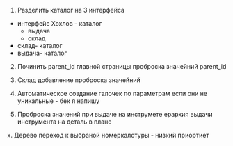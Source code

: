 1. Разделить каталог на 3 интерфейса

- интерфейс Хохлов - каталог
  - выдача
  - склад
- склад- каталог
- выдача- каталог

2. Починить parent_id главной страницы
   проброска значейний parent_id

3. Склад добавление проброска значейний

4. Автоматическое создание галочек по параметрам если они не уникальные - бек я напишу

5. Проброска значений при выдаче на инструмете
   ерархия выдачи инструмента на деталь в плане

x. Дерево переход к выбраной номеркалотуры - низкий приортиет
